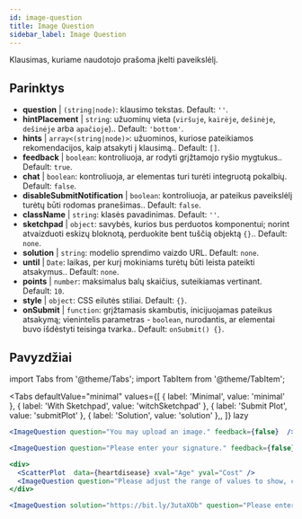 ```yaml
---
id: image-question 
title: Image Question
sidebar_label: Image Question
---
```


Klausimas, kuriame naudotojo prašoma įkelti paveikslėlį.

## Parinktys

* __question__ | `(string|node)`: klausimo tekstas. Default: `''`.
* __hintPlacement__ | `string`: užuominų vieta (`viršuje`, `kairėje`, `dešinėje`, `dešinėje` arba `apačioje`).. Default: `'bottom'`.
* __hints__ | `array<(string|node)>`: užuominos, kuriose pateikiamos rekomendacijos, kaip atsakyti į klausimą.. Default: `[]`.
* __feedback__ | `boolean`: kontroliuoja, ar rodyti grįžtamojo ryšio mygtukus.. Default: `true`.
* __chat__ | `boolean`: kontroliuoja, ar elementas turi turėti integruotą pokalbių. Default: `false`.
* __disableSubmitNotification__ | `boolean`: kontroliuoja, ar pateikus paveikslėlį turėtų būti rodomas pranešimas.. Default: `false`.
* __className__ | `string`: klasės pavadinimas. Default: `''`.
* __sketchpad__ | `object`: savybės, kurios bus perduotos <Sketchpad /> komponentui; norint atvaizduoti eskizų bloknotą, perduokite bent tuščią objektą `{}`.. Default: `none`.
* __solution__ | `string`: modelio sprendimo vaizdo URL. Default: `none`.
* __until__ | `Date`: laikas, per kurį mokiniams turėtų būti leista pateikti atsakymus.. Default: `none`.
* __points__ | `number`: maksimalus balų skaičius, suteikiamas vertinant. Default: `10`.
* __style__ | `object`: CSS eilutės stiliai. Default: `{}`.
* __onSubmit__ | `function`: grįžtamasis skambutis, inicijuojamas pateikus atsakymą; vienintelis parametras - `boolean`, nurodantis, ar elementai buvo išdėstyti teisinga tvarka.. Default: `onSubmit() {}`.


## Pavyzdžiai

import Tabs from '@theme/Tabs';
import TabItem from '@theme/TabItem';

<Tabs
    defaultValue="minimal"
    values={[
        { label: 'Minimal', value: 'minimal' },
        { label: 'With Sketchpad', value: 'witchSketchpad' },
        { label: 'Submit Plot', value: 'submitPlot' },
        { label: 'Solution', value: 'solution' },,
    ]}
    lazy
>

<TabItem value="minimal">

```jsx live
<ImageQuestion question="You may upload an image." feedback={false}  />
```
</TabItem>

<TabItem value="witchSketchpad">

```jsx live
<ImageQuestion question="Please enter your signature." feedback={false} sketchpad={{ canvasHeight: 300}} />
```

</TabItem>

<TabItem value="submitPlot">

```jsx live
<div>
  <ScatterPlot  data={heartdisease} xval="Age" yval="Cost" />
  <ImageQuestion question="Please adjust the range of values to show, change the axis labels and title of the plot, and submit your result." />
</div>
```
</TabItem>

<TabItem value="solution">

```jsx live
<ImageQuestion solution="https://bit.ly/3utaXOb" question="Please enter the Greek letter 'Gamma'." feedback={false} sketchpad={{ canvasHeight: 300}} />
```
</TabItem>

</Tabs>
